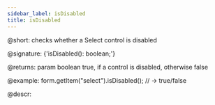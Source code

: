 ```yaml
---
sidebar_label: isDisabled
title: isDisabled
---          
```


@short: checks whether a Select control is disabled

@signature: {'isDisabled(): boolean;'}

@returns:
param   boolean     true, if a control is disabled, otherwise false

@example:
form.getItem("select").isDisabled(); 
// -> true/false

@descr:
